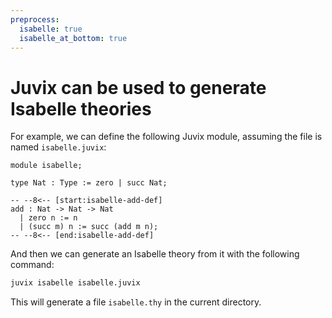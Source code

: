 ```yaml
---
preprocess:
  isabelle: true
  isabelle_at_bottom: true
---
```


# Juvix can be used to generate Isabelle theories

For example, we can define the following Juvix module, assuming the file is
named `isabelle.juvix`:

<!-- --8<-- [start:isabelle-module] -->
```juvix
module isabelle;

type Nat : Type := zero | succ Nat;

-- --8<-- [start:isabelle-add-def]
add : Nat -> Nat -> Nat
  | zero n := n
  | (succ m) n := succ (add m n);
-- --8<-- [end:isabelle-add-def]
```
<!-- --8<-- [end:isabelle-module] -->

And then we can generate an Isabelle theory from it with the following command:

```bash
juvix isabelle isabelle.juvix
```

This will generate a file `isabelle.thy` in the current directory.

